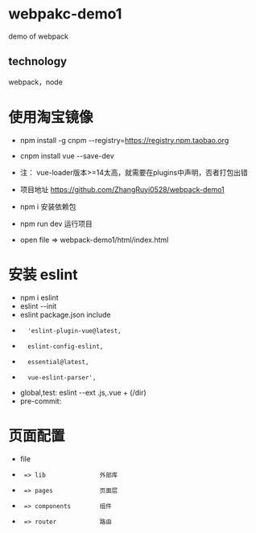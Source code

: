 # webpakc-demo1
demo of webpack

## technology
webpack，node

# 使用淘宝镜像
* npm install -g cnpm --registry=https://registry.npm.taobao.org

* cnpm install vue --save-dev

* 注： vue-loader版本>=14太高，就需要在plugins中声明，否者打包出错

* 项目地址 https://github.com/ZhangRuyi0528/webpack-demo1
* npm i 安装依赖包
* npm run dev 运行项目
* open file => webpack-demo1/html/index.html

# 安装 eslint
* npm i eslint
* eslint --init
* eslint package.json include
*       'eslint-plugin-vue@latest,
*       eslint-config-eslint,
*       essential@latest,
*       vue-eslint-parser',

* global,test: eslint --ext .js,.vue + (/dir)
* pre-commit: 

# 页面配置
* file 
*      => lib               外部库
*      => pages             页面层
*      => components        组件
*      => router            路由